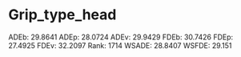 # Grip_type_head

ADEb: 29.8641
ADEp: 28.0724
ADEv: 29.9429
FDEb: 30.7426
FDEp: 27.4925
FDEv: 32.2097
Rank: 1714
WSADE: 28.8407
WSFDE: 29.151